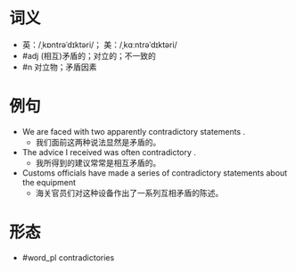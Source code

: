 # 词义
- 英：/ˌkɒntrəˈdɪktəri/； 美：/ˌkɑːntrəˈdɪktəri/
- #adj (相互)矛盾的；对立的；不一致的
- #n 对立物；矛盾因素
# 例句
- We are faced with two apparently contradictory statements .
	- 我们面前这两种说法显然是矛盾的。
- The advice I received was often contradictory .
	- 我所得到的建议常常是相互矛盾的。
- Customs officials have made a series of contradictory statements about the equipment
	- 海关官员们对这种设备作出了一系列互相矛盾的陈述。
# 形态
- #word_pl contradictories
